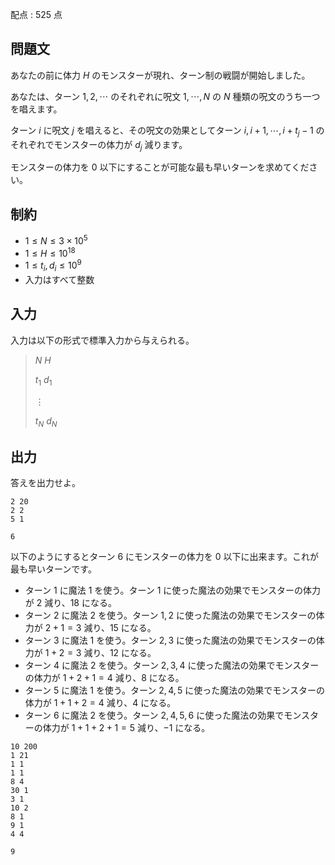 配点 : $525$ 点

## 問題文

あなたの前に体力 $H$ のモンスターが現れ、ターン制の戦闘が開始しました。 　

あなたは、ターン $1,2, \cdots$ のそれぞれに呪文 $1, \cdots ,N$ の $N$ 種類の呪文のうち一つを唱えます。　　

ターン $i$ に呪文 $j$ を唱えると、その呪文の効果としてターン $i,i+1, \cdots ,i+t_j - 1$ のそれぞれでモンスターの体力が $d_j$ 減ります。

モンスターの体力を $0$ 以下にすることが可能な最も早いターンを求めてください。

## 制約

- $1 \leq N \leq 3 \times 10^5$
- $1 \leq H \leq 10^{18}$
- $1 \leq t_i,d_i \leq 10^9$
- 入力はすべて整数

## 入力

入力は以下の形式で標準入力から与えられる。

> $N$ $H$
> 
> $t_1$ $d_1$
> 
> $\vdots$
> 
> $t_N$ $d_N$

## 出力

答えを出力せよ。

```input1
2 20
2 2
5 1
```

```output1
6
```

以下のようにするとターン $6$ にモンスターの体力を $0$ 以下に出来ます。これが最も早いターンです。

- ターン $1$ に魔法 $1$ を使う。ターン $1$ に使った魔法の効果でモンスターの体力が $2$ 減り、$18$ になる。
- ターン $2$ に魔法 $2$ を使う。ターン $1,2$ に使った魔法の効果でモンスターの体力が $2+1=3$ 減り、$15$ になる。
- ターン $3$ に魔法 $1$ を使う。ターン $2,3$ に使った魔法の効果でモンスターの体力が $1+2=3$ 減り、$12$ になる。
- ターン $4$ に魔法 $2$ を使う。ターン $2,3,4$ に使った魔法の効果でモンスターの体力が $1+2+1=4$ 減り、$8$ になる。
- ターン $5$ に魔法 $1$ を使う。ターン $2,4,5$ に使った魔法の効果でモンスターの体力が $1+1+2=4$ 減り、$4$ になる。
- ターン $6$ に魔法 $2$ を使う。ターン $2,4,5,6$ に使った魔法の効果でモンスターの体力が $1+1+2+1=5$ 減り、$-1$ になる。

```input2
10 200
1 21
1 1
1 1
8 4
30 1
3 1
10 2
8 1
9 1
4 4
```

```output2
9
```